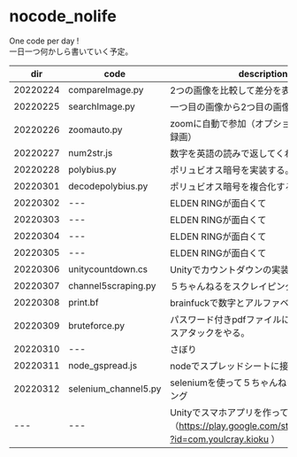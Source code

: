 # nocode_nolife
One code per day !  
一日一つ何かしら書いていく予定。  

|dir|code|description|
|---|----|-----------|
|20220224|compareImage.py|2つの画像を比較して差分を表示する。|
|20220225|searchImage.py|一つ目の画像から2つ目の画像を探す。|
|20220226|zoomauto.py|zoomに自動で参加（オプションでOBSで自動録画）|
|20220227|num2str.js|数字を英語の読みで返してくれるよ。|
|20220228|polybius.py|ポリュビオス暗号を実装する。|
|20220301|decodepolybius.py|ポリュビオス暗号を複合化する|
|20220302|---|ELDEN RINGが面白くて|
|20220303|---|ELDEN RINGが面白くて|
|20220304|---|ELDEN RINGが面白くて|
|20220305|---|ELDEN RINGが面白くて|
|20220306|unitycountdown.cs|Unityでカウントダウンの実装|
|20220307|channel5scraping.py|５ちゃんねるをスクレイピング|
|20220308|print.bf|brainfuckで数字とアルファベット羅列|
|20220309|bruteforce.py|パスワード付きpdfファイルにブルートフォースアタックをやる。|
|20220310|---|さぼり|
|20220311|node_gspread.js|nodeでスプレッドシートに接続|
|20220312|selenium_channel5.py|seleniumを使って５ちゃんねるをスクレイピング|
|---|---|Unityでスマホアプリを作っていた。（https://play.google.com/store/apps/details?id=com.youlcray.kioku ）|